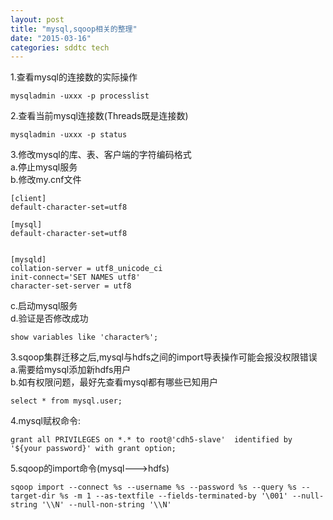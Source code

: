 ```yaml
---
layout: post
title: "mysql,sqoop相关的整理"
date: "2015-03-16"
categories: sddtc tech
---
```


1.查看mysql的连接数的实际操作  

```vim
mysqladmin -uxxx -p processlist
```

2.查看当前mysql连接数(Threads既是连接数)  

```vim
mysqladmin -uxxx -p status
```

3.修改mysql的库、表、客户端的字符编码格式  
a.停止mysql服务  
b.修改my.cnf文件

```vim
[client]
default-character-set=utf8

[mysql]
default-character-set=utf8


[mysqld]
collation-server = utf8_unicode_ci
init-connect='SET NAMES utf8'
character-set-server = utf8
```

c.启动mysql服务  
d.验证是否修改成功  

```vim
show variables like 'character%';
```

3.sqoop集群迁移之后,mysql与hdfs之间的import导表操作可能会报没权限错误  
a.需要给mysql添加新hdfs用户  
b.如有权限问题，最好先查看mysql都有哪些已知用户  

```vim
select * from mysql.user;
```

4.mysql赋权命令:  

```vim
grant all PRIVILEGES on *.* to root@'cdh5-slave'  identified by '${your password}' with grant option;
```

5.sqoop的import命令(mysql--->hdfs)  

```vim
sqoop import --connect %s --username %s --password %s --query %s --target-dir %s -m 1 --as-textfile --fields-terminated-by '\001' --null-string '\\N' --null-non-string '\\N'
```

